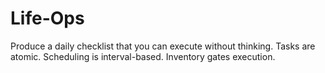 # Life-Ops
Produce a daily checklist that you can execute without thinking. Tasks are atomic. Scheduling is interval-based. Inventory gates execution.
